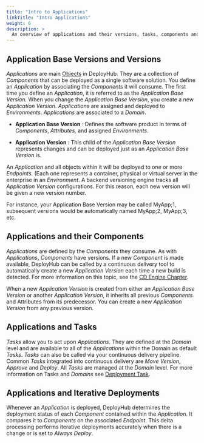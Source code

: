 ```yaml
---
title: "Intro to Applications"
linkTitle: "Intro Applications"
weight: 6
description: >
  An overview of applications and their versions, tasks, components and deployments.
---
```


## Application Base Versions and Versions

 _Applications_ are main [Objects](/userguide/first-steps/1-deployhub-basic-concepts/) in DeployHub. They are a collection of _Components_ that can be deployed as a single software solution. You define an _Application_ by associating the _Components_ it will consume. The first time you define an _Application_, it is referred to as the _Application Base Version._ When you change the _Application Base Version_, you create a new _Application Version_. _Applications_ are assigned and deployed to _Environments_. _Applications_ are associated to a _Domain_.

- **Application Base Version** : Defines the software product in terms of _Components_, _Attributes,_ and assigned _Environments_.

- **Application Version** : This child of the _Application Base Version_ represents changes and can be deployed just as an _Application Base Version_ is.

An _Application_ and all objects within it will be deployed to one or more _Endpoints_. (Each one represents a container, physical or virtual server in the enterprise in an _Environment_. A backend versioning engine tracks all _Application Version_ configurations. For this reason, each new version will be given a new version number.

For instance, your Application Base Version may be called MyApp;1, subsequent versions would be automatically named MyApp;2, MyApp;3, etc.

## Applications and their Components

_Applications_ are defined by the _Components_ they consume. As with _Applications_, _Components_ have versions. If a new _Component_ is made available, DeployHub can be called by a continuous delivery tool to automatically create a new _Application Version_ each time a new build is detected.  For more information on this topic, see the [CD Engine Chapter](/userguide/pipeline/2-define-your-build-engines/).

When a new _Application Version_ is created from either an _Application Base Version_ or another _Application Version_, it inherits all previous _Components_ and Attributes from its predecessor. You can create a new _Application Version_ from any previous version.

## Applications and Tasks

_Tasks_ allow you to act upon _Applications_. They are defined at the _Domain_ level and are available to all of the _Applications_ within the Domain as default _Tasks_.  _Tasks_ can also be called via your continuous delivery pipeline.  Common _Tasks_ integrated into continuous delivery are _Move Version_, _Approve_ and _Deploy_. All _Tasks_ are managed at the _Domain_ level. For more information on Tasks and _Domains_ see [Deployment Task](/userguide/first-steps/2-defining-domains/#deployment-tasks).

## Applications and Iterative Deployments

 Whenever an _Application_ is deployed, DeployHub determines the deployment status of each _Component_ contained within the _Application_.  It compares it to _Components_ on the associated _Endpoint_.  This delta processing performs iterative deployments accurately when there is a change or is set to _Always Deploy_.
